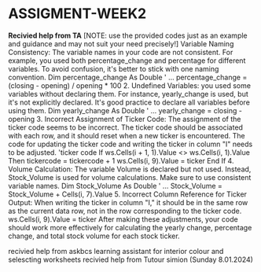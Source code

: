 # ASSIGMENT-WEEK2

**Recivied help from TA**
[NOTE: use the provided codes just as an example and guidance and may not suit your need precisely!]
Variable Naming Consistency:
The variable names in your code are not consistent. For example, you used both percentage_change and percentage for different variables. To avoid confusion, it's better to stick with one naming convention.
Dim percentage_change As Double 
' ... 
percentage_change = (closing - opening) / opening * 100 
2. Undefined Variables:
you used some variables without declaring them. For instance, yearly_change is used, but it's not explicitly declared. It's good practice to declare all variables before using them.
Dim yearly_change As Double 
' ... 
yearly_change = closing - opening 
3. Incorrect Assignment of Ticker Code:
The assignment of the ticker code seems to be incorrect. The ticker code should be associated with each row, and it should reset when a new ticker is encountered. The code for updating the ticker code and writing the ticker in column "I" needs to be adjusted.
'ticker code 
If ws.Cells(i + 1, 1).Value <> ws.Cells(i, 1).Value Then 
    tickercode = tickercode + 1 
    ws.Cells(i, 9).Value = ticker 
End If 
4. Volume Calculation:
The variable Volume is declared but not used. Instead, Stock_Volume is used for volume calculations. Make sure to use consistent variable names.
Dim Stock_Volume As Double 
' ... 
Stock_Volume = Stock_Volume + Cells(i, 7).Value 
5. Incorrect Column Reference for Ticker Output:
When writing the ticker in column "I," it should be in the same row as the current data row, not in the row corresponding to the ticker code.
ws.Cells(i, 9).Value = ticker 
After making these adjustments, your code should work more effectively for calculating the yearly change, percentage change, and total stock volume for each stock ticker.

recivied help from askbcs learning assistant for interior colour and selescting worksheets
recivied help from Tutour simion (Sunday 8.01.2024)

